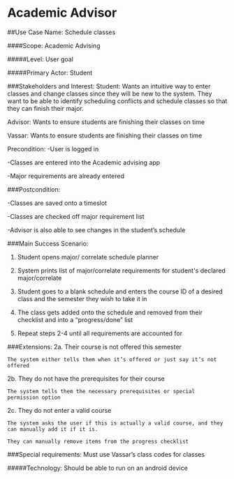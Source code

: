 # Academic Advisor
##Use Case Name: Schedule classes

####Scope: Academic Advising

#####Level: User goal

#####Primary Actor: Student

###Stakeholders and Interest:
Student: Wants an intuitive way to enter classes and change classes since they will be new to the system. They want to be able to identify scheduling conflicts and schedule classes so that they can finish their major.

Advisor: Wants to ensure students are finishing their classes on time

Vassar: Wants to ensure students are finishing their classes on time

Precondition:
-User is logged in

-Classes are entered into the Academic advising app

-Major requirements are already entered

###Postcondition:

-Classes are saved onto a timeslot

-Classes are checked off major requirement list

-Advisor is also able to see changes in the student’s schedule

###Main Success Scenario:
1. Student opens major/ correlate schedule planner

2. System prints list of major/correlate requirements for student's declared major/correlate

3. Student goes to a blank schedule and enters the course ID of a desired class and the semester they wish to take it in

4. The class gets added onto the schedule and removed from their checklist and into a “progress/done” list

5. Repeat steps 2-4 until all requirements are accounted for

###Extensions:
2a. Their course is not offered this semester

    The system either tells them when it’s offered or just say it’s not offered

2b. They do not have the prerequisites for their course

    The system tells them the necessary prerequisites or special permission option

2c. They do not enter a valid course

    The system asks the user if this is actually a valid course, and they can manually add it if it is.

    They can manually remove items from the progress checklist

###Special requirements:
Must use Vassar’s class codes for classes

#####Technology: Should be able to run on an android device
